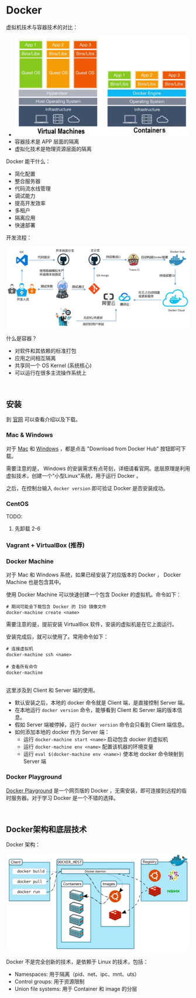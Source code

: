 
# Docker

虚拟机技术与容器技术的对比：

- ![虚拟机技术与容器技术的对比](./图片/虚拟机技术与容器技术的对比.png)
- 容器技术是 APP 层面的隔离
- 虚拟化技术是物理资源层面的隔离

Docker 能干什么：

- 简化配置
- 整合服务器
- 代码流水线管理
- 调试能力
- 提高开发效率
- 多租户
- 隔离应用
- 快速部署

开发流程：

![开发流程](./图片/开发流程.png)

什么是容器？

- 对软件和其依赖的标准打包
- 应用之间相互隔离
- 共享同一个 OS Kernel (系统核心)
- 可以运行在很多主流操作系统上

</br>

## 安装

到 [官网](https://docs.docker.com/) 可以查看介绍以及下载。

### Mac & Windows

对于 [Mac](https://docs.docker.com/docker-for-mac/install/) 和 [Windows](https://docs.docker.com/docker-for-windows/install/) ，都是点击 "Download from Docker Hub" 按钮即可下载。

需要注意的是， Windows 的安装需求有点苛刻，详细请看官网。底层原理是利用虚拟技术，创建一个"小型Linux"系统，用于运行 Docker 。

之后，在控制台输入 `docker version` 即可验证 Docker 是否安装成功。






### CentOS

TODO:

1. 先卸载
2-6




### Vagrant + VirtualBox (推荐)





### Docker Machine

对于 Mac 和 Windows 系统，如果已经安装了对应版本的 Docker ， Docker Machine 也是包含其中。

使用 Docker Machine 可以快速创建一个包含 Docker 的虚拟机。命令如下：

``` shell
# 期间可能会下载包含 Docker 的 ISO 镜像文件
docker-machine create <name>
```

需要注意的是，提前安装 VirtualBox 软件，安装的虚拟机是在它上面运行。

安装完成后，就可以使用了。常用命令如下：

``` shell
# 连接虚拟机
docker-machine ssh <name>

# 查看所有命令
docker-machine


```

这里涉及到 Client 和 Server 端的使用。

- 默认安装之后，本地的 docker 命令就是 Client 端，是直接控制 Server 端。
- 在本地运行 `docker version` 命令，能够看到 Client 和 Server 端的版本信息。
- 假如 Server 端被停掉，运行 `docker version` 命令会只看到 Client 端信息。
- 如何添加本地的 docker 作为 Server 端：
  - 运行 `docker-machine start <name>` 启动包含 docker 的虚拟机
  - 运行 `docker-machine env <name>` 配置该机器的环境变量
  - 运行 `eval $(docker-machine env <name>)` 使本地 docker 命令映射到 Server 端






### Docker Playground

[Docker Playground](https://labs.play-with-docker.com/) 是一个网页版的 Docker ，无需安装，即可连接到远程的临时服务器。对于学习 Docker 是一个不错的选择。

</br>

## Docker架构和底层技术

Docker 架构：

![Docker架构](./图片/Docker架构.png)

Docker 不是完全创新的技术，是依赖于 Linux 的技术，包括：

- Namespaces: 用于隔离（pid、net、ipc、mnt、uts）
- Control groups: 用于资源限制
- Union file systems: 用于 Container 和 image 的分层









</br>











</br>











</br>











</br>











</br>











</br>











</br>











</br>



